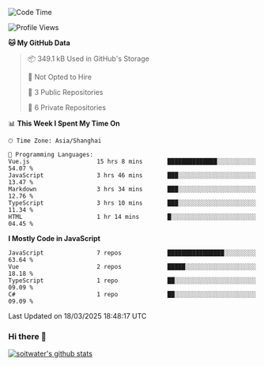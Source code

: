 <!--START_SECTION:waka-->
![Code Time](http://img.shields.io/badge/Code%20Time-4%2C757%20hrs%2036%20mins-blue)

![Profile Views](http://img.shields.io/badge/Profile%20Views-0-blue)

**🐱 My GitHub Data** 

> 📦 349.1 kB Used in GitHub's Storage 
 > 
> 🚫 Not Opted to Hire
 > 
> 📜 3 Public Repositories 
 > 
> 🔑 6 Private Repositories 
 > 
📊 **This Week I Spent My Time On** 

```text
🕑︎ Time Zone: Asia/Shanghai

💬 Programming Languages: 
Vue.js                   15 hrs 8 mins       ██████████████░░░░░░░░░░░   54.07 % 
JavaScript               3 hrs 46 mins       ███░░░░░░░░░░░░░░░░░░░░░░   13.47 % 
Markdown                 3 hrs 34 mins       ███░░░░░░░░░░░░░░░░░░░░░░   12.76 % 
TypeScript               3 hrs 10 mins       ███░░░░░░░░░░░░░░░░░░░░░░   11.34 % 
HTML                     1 hr 14 mins        █░░░░░░░░░░░░░░░░░░░░░░░░   04.45 % 
```

**I Mostly Code in JavaScript** 

```text
JavaScript               7 repos             ████████████████░░░░░░░░░   63.64 % 
Vue                      2 repos             █████░░░░░░░░░░░░░░░░░░░░   18.18 % 
TypeScript               1 repo              ██░░░░░░░░░░░░░░░░░░░░░░░   09.09 % 
C#                       1 repo              ██░░░░░░░░░░░░░░░░░░░░░░░   09.09 % 
```




 Last Updated on 18/03/2025 18:48:17 UTC
<!--END_SECTION:waka-->

### Hi there 👋
[![soitwater's github stats](https://github-readme-stats.vercel.app/api?username=soitwater)](https://github.com/soitwater/github-readme-stats)
